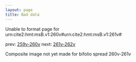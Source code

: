 ```yaml
---
layout: page
title: Bad data
---
```


Unable to format page for urn:cite2:hmt:msB.v1:260v#urn:cite2:hmt:msB.v1:261v#

prev: [259v-260v](../259v-260v/) next: [261v-262v](../261v-262v/)

Composite image not yet made for bifolio spread 260v-261v

